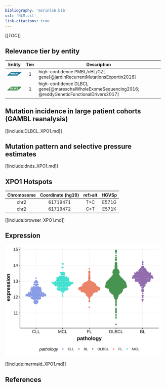 ```yaml
---
bibliography: 'morinlab.bib'
csl: 'NLM.csl'
link-citations: true
---
```


[[_TOC_]]


## Relevance tier by entity

|Entity|Tier|Description               |
|:------:|:----:|--------------------------|
|![PMBL](images/icons/PMBL_tier1.png)|1|high-confidence PMBL/cHL/GZL gene[@jardinRecurrentMutationsExportin2016]|
|![DLBCL](images/icons/DLBCL_tier1.png) |1   |high-confidence DLBCL gene[@mareschalWholeExomeSequencing2016; @reddyGeneticFunctionalDrivers2017]|

## Mutation incidence in large patient cohorts (GAMBL reanalysis)

[[include:DLBCL_XPO1.md]]

## Mutation pattern and selective pressure estimates

[[include:dnds_XPO1.md]]

## XPO1 Hotspots

| Chromosome |Coordinate (hg19) | ref>alt | HGVSp | 
 | :---:| :---: | :--: | :---: |
| chr2 | 61719471 | T>C | E571G |
| chr2 | 61719472 | C>T | E571K |

[[include:browser_XPO1.md]]

## Expression
![](images/gene_expression/XPO1_by_pathology.svg)
<!-- ORIGIN: mareschalWholeExomeSequencing2016 -->
<!-- DLBCL: mareschalWholeExomeSequencing2016 -->
<!-- PMBL: jardinRecurrentMutationsExportin2016a -->

[[include:mermaid_XPO1.md]]

## References
